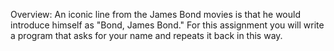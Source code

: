Overview:
An iconic line from the James Bond movies is that he would introduce himself as "Bond, James Bond." For this assignment you will write a program that asks for your name and repeats it back in this way.